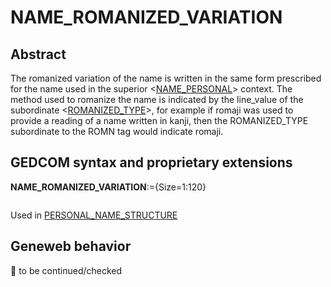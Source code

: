 ﻿# NAME_ROMANIZED_VARIATION
## Abstract
The romanized variation of the name is written in the same form prescribed for the name used in the
superior &lt;<a href=Ged.NAME_PERSONAL.md>NAME_PERSONAL</a>&gt; context. The method used to romanize the name is indicated by the
line_value of the subordinate &lt;<a href=Ged.ROMANIZED_TYPE.md>ROMANIZED_TYPE</a>&gt;, for example if romaji was used to provide a
reading of a name written in kanji, then the ROMANIZED_TYPE subordinate to the ROMN tag
would indicate romaji.


## GEDCOM syntax and proprietary extensions

**NAME_ROMANIZED_VARIATION**:={Size=1:120}
<pre>
</pre>
Used in <a href=Ged.PERSONAL_NAME_STRUCTURE.md>PERSONAL_NAME_STRUCTURE</a><br />


## Geneweb behavior



🚧 to be continued/checked


